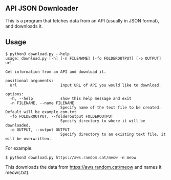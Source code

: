 ## API JSON Downloader
This is a program that fetches data from an API (usually in JSON format), and downloads it.

## Usage
```
$ python3 download.py --help
usage: download.py [-h] [-n FILENAME] [-fo FOLDEROUTPUT] [-o OUTPUT] url

Get information from an API and download it.

positional arguments:
  url                   Input URL of API you would like to download.

options:
  -h, --help            show this help message and exit
  -n FILENAME, --name FILENAME
                        Specify name of the text file to be created. Default will be example.com.txt
  -fo FOLDEROUTPUT, --folderoutput FOLDEROUTPUT
                        Specify directory to where it will be downloaded.
  -o OUTPUT, --output OUTPUT
                        Specify directory to an existing text file, it will be overwritten.
```
For example:
```
$ python3 download.py https://aws.random.cat/meow -n meow 
```
This downloads the data from https://aws.random.cat/meow and names it meow(.txt).